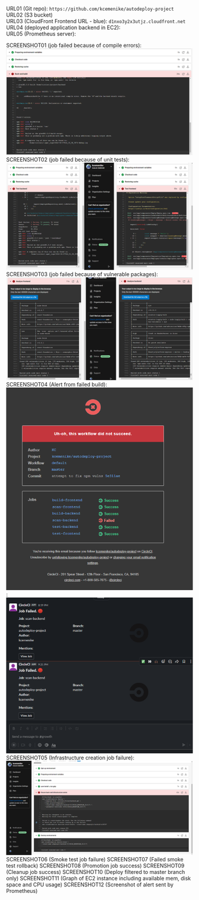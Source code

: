 URL01 (Git repo): `https://github.com/kcemenike/autodeploy-project`  
URL02 (S3 bucket)  
URL03 (CloudFront Frontend URL - blue): `d1nxo3y2x3utjz.cloudfront.net`  
URL04 (deployed application backend in EC2):  
URL05 (Prometheus server):  

SCREENSHOT01 (job failed because of compile errors): ![](resources/SCREENSHOT01.png)  
SCREENSHOT02 (job failed because of unit tests): ![](resources/SCREENSHOT02.png)  
SCREENSHOT03 (job failed because of vulnerable packages): ![](resources/SCREENSHOT03.png)  
SCREENSHOT04 (Alert from failed build): ![](resources/SCREENSHOT04_email.png)  : ![](resources/SCREENSHOT04_slack.png)  
SCREENSHOT05 (Infrastructure creation job failure): ![](resources/SCREENSHOT05.png)  
SCREENSHOT06 (Smoke test job failure)
SCREENSHOT07 (Failed smoke test rollback)
SCREENSHOT08 (Promotion job success)
SCREENSHOT09 (Cleanup job success)
SCREENSHOT10 (Deploy filtered to master branch only)
SCREENSHOT11 (Graph of EC2 instance including available mem, disk space and CPU usage)
SCREENSHOT12 (Screenshot of alert sent by Prometheus)